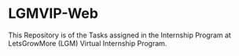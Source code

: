 # LGMVIP-Web
This Repository is of the Tasks assigned in the Internship Program at LetsGrowMore (LGM) Virtual Internship Program.
